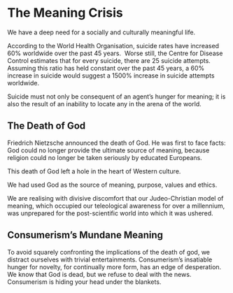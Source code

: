 # The Meaning Crisis

We have a deep need for a socially and culturally meaningful life. 

According to the World Health Organisation, suicide rates have increased 60% worldwide over the past 45 years.  Worse still, the Centre for Disease Control estimates that for every suicide, there are 25 suicide attempts. Assuming this ratio has held constant over the past 45 years, a 60% increase in suicide would suggest a 1500% increase in suicide attempts worldwide.

Suicide must not only be consequent of an agent’s hunger for meaning; it is also the result of an inability to locate any in the arena of the world.

## The Death of God
Friedrich Nietzsche announced the death of God. He was first to face facts: God could no longer provide the ultimate source of meaning, because religion could no longer be taken seriously by educated Europeans.

This death of God left a hole in the heart of Western culture.

 We had used God as the source of meaning, purpose, values and ethics.

We are realising with divisive discomfort that our Judeo-Christian model of meaning, which occupied our teleological awareness for over a millennium, was unprepared for the post-scientific world into which it was ushered.

## Consumerism’s Mundane Meaning
To avoid squarely confronting the implications of the death of god, we distract ourselves with trivial entertainments.  Consumerism’s insatiable hunger for novelty, for continually more form, has an edge of desperation. We know that God is dead, but we refuse to deal with the news. Consumerism is hiding your head under the blankets.